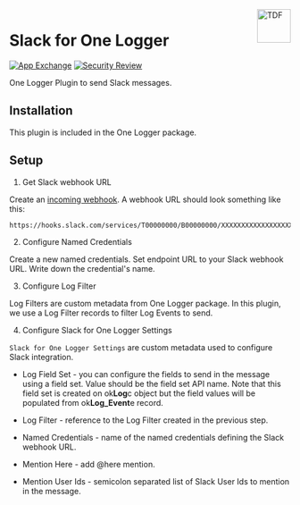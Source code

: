 <a href="https://kratapps.com/one-logger/plugins/slack-for-one-logger/">
  <img title="One Logger" alt="TDF" width="60px" height="60px" align="right"
       src="https://kratapps.com/images/one_logger_logo_200_200.png"  />
</a>

# Slack for One Logger

[![App Exchange](https://img.shields.io/badge/AppExchange-One%20Logger%20-blue?logo=salesforce)](https://appexchange.salesforce.com/appxListingDetail?listingId=a0N4V00000GV75lUAD)
[![Security Review](https://img.shields.io/badge/Security%20Review-Passed-green)](https://appexchange.salesforce.com/appxListingDetail?listingId=a0N4V00000GV75lUAD)

One Logger Plugin to send Slack messages.

## Installation

This plugin is included in the One Logger package.

## Setup

1. Get Slack webhook URL

Create an [incoming webhook](https://api.slack.com/messaging/webhooks).
A webhook URL should look something like this:

```text
https://hooks.slack.com/services/T00000000/B00000000/XXXXXXXXXXXXXXXXXXXXXXXX
```

2. Configure Named Credentials

Create a new named credentials.
Set endpoint URL to your Slack webhook URL.
Write down the credential's name.

3. Configure Log Filter

Log Filters are custom metadata from One Logger package.
In this plugin, we use a Log Filter records to filter Log Events to send.

4. Configure Slack for One Logger Settings

`Slack for One Logger Settings` are custom metadata used to configure Slack integration.

- Log Field Set - you can configure the fields to send in the message using a field set.
  Value should be the field set API name. Note that this field set is created on ok**Log**c object
  but the field values will be populated from ok**Log_Event**e record.

- Log Filter - reference to the Log Filter created in the previous step.

- Named Credentials - name of the named credentials defining the Slack webhook URL.

- Mention Here - add @here mention.

- Mention User Ids - semicolon separated list of Slack User Ids to mention in the message.
